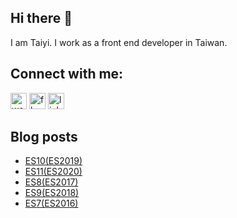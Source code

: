 ## Hi there 👋

I am Taiyi. I work as a front end developer in Taiwan.

## Connect with me:

[<img alt="website" src="https://cdn.jsdelivr.net/npm/simple-icons@3.5.0/icons/blogger.svg" width="26px"/>][website]
[<img alt="fb" src="https://cdn.jsdelivr.net/npm/simple-icons@v3/icons/facebook.svg" width="26px"/>][facebook]
[<img alt="linkedin" src="https://cdn.jsdelivr.net/npm/simple-icons@v3/icons/linkedin.svg" width="26px"/>][linkedin]

## Blog posts

<!-- BLOG-POST-LIST:START -->

- [ES10(ES2019)](https://moved0311.github.io/2021-08-29-ES10/)
- [ES11(ES2020)](https://moved0311.github.io/2021-08-29-ES11/)
- [ES8(ES2017)](https://moved0311.github.io/2021-08-29-ES8/)
- [ES9(ES2018)](https://moved0311.github.io/2021-08-29-ES9/)
- [ES7(ES2016)](https://moved0311.github.io/2021-08-29-ES7/)
<!-- BLOG-POST-LIST:END -->

[website]: https://moved0311.github.io/
[facebook]: https://www.facebook.com/profile.php?id=100000329876068
[linkedin]: https://www.linkedin.com/in/jiang-taiyi-7854ba205/

<!-- TODO: fix github action setting -->
<!-- update 20210905 -->
